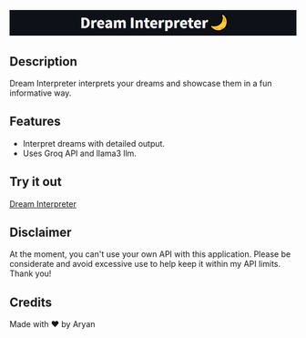 
![Dream Interpreter](webimage.png)

## Description
Dream Interpreter interprets your dreams and showcase them in a fun informative way.

## Features
- Interpret dreams with detailed output.
- Uses Groq API and llama3 llm.

## Try it out
[Dream Interpreter](https://dream-interpreter.streamlit.app/)

## Disclaimer
At the moment, you can't use your own API with this application. Please be considerate and avoid excessive use to help keep it within my API limits. Thank you!

## Credits
Made with ❤ by Aryan